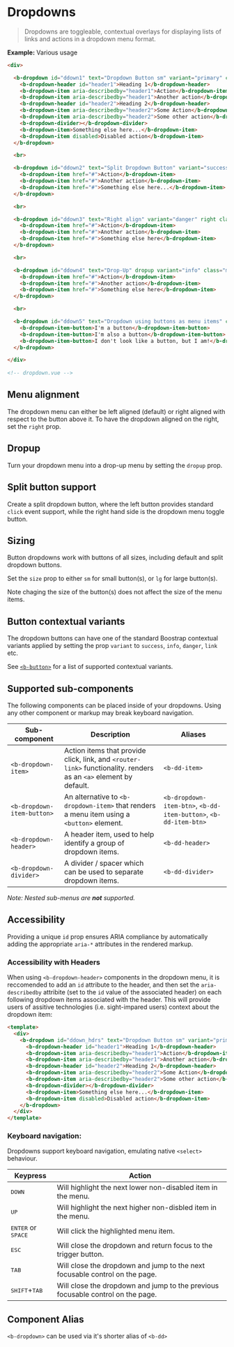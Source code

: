 # Dropdowns

> Dropdowns are toggleable, contextual overlays for displaying lists of links and actions
in a dropdown menu format.


**Example:** Various usage
```html
<div>

  <b-dropdown id="ddown1" text="Dropdown Button sm" variant="primary" class="m-md-2">
    <b-dropdown-header id="header1">Heading 1</b-dropdown-header>
    <b-dropdown-item aria-describedby="header1">Action</b-dropdown-item>
    <b-dropdown-item aria-describedby="header1">Another action</b-dropdown-item>
    <b-dropdown-header id="header2">Heading 2</b-dropdown-header>
    <b-dropdown-item aria-describedby="header2">Some Action</b-dropdown-item>
    <b-dropdown-item aria-describedby="header2">Some other action</b-dropdown-item>
    <b-dropdown-divider></b-dropdown-divider>
    <b-dropdown-item>Something else here...</b-dropdown-item>
    <b-dropdown-item disabled>Disabled action</b-dropdown-item>
  </b-dropdown>

  <br>

  <b-dropdown id="ddown2" text="Split Dropdown Button" variant="success" split class="m-md-2">
    <b-dropdown-item href="#">Action</b-dropdown-item>
    <b-dropdown-item href="#">Another action</b-dropdown-item>
    <b-dropdown-item href="#">Something else here...</b-dropdown-item>
  </b-dropdown>

  <br>

  <b-dropdown id="ddown3" text="Right align" variant="danger" right class="m-md-2">
    <b-dropdown-item href="#">Action</b-dropdown-item>
    <b-dropdown-item href="#">Another action</b-dropdown-item>
    <b-dropdown-item href="#">Something else here</b-dropdown-item>
  </b-dropdown>

  <br>

  <b-dropdown id="ddown4" text="Drop-Up" dropup variant="info" class="m-md-2">
    <b-dropdown-item href="#">Action</b-dropdown-item>
    <b-dropdown-item href="#">Another action</b-dropdown-item>
    <b-dropdown-item href="#">Something else here</b-dropdown-item>
  </b-dropdown>

  <br>

  <b-dropdown id="ddown5" text="Dropdown using buttons as menu items" class="m-md-2">
    <b-dropdown-item-button>I'm a button</b-dropdown-item-button>
    <b-dropdown-item-button>I'm also a button</b-dropdown-item-button>
    <b-dropdown-item-button>I don't look like a button, but I am!</b-dropdown-item-button>
  </b-dropdown>

</div>
  
<!-- dropdown.vue -->
```

## Menu alignment
The dropdown menu can either be left aligned (default) or right aligned with respect
to the button above it. To have the dropdown aligned on the right, set the `right` prop.


## Dropup
Turn your dropdown menu into a drop-up menu by setting the `dropup` prop.


## Split button support
Create a split dropdown button, where the left button provides standard
`click` event support, while the right hand side is the dropdown menu toggle button.


## Sizing
Button dropdowns work with buttons of all sizes, including default and split
dropdown buttons.

Set the `size` prop to either `sm` for small button(s), or `lg` for large button(s).

Note chaging the size of the button(s) does not affect the size of the menu items.

## Button contextual variants
The dropdown buttons can have one of the standard Boostrap contextual variants applied
by setting the prop `variant` to `success`, `info`, `danger`, `link` etc.

See [`<b-button>`](./button) for a list of supported contextual variants.


## Supported sub-components
The following components can be placed inside of your dropdowns. Using any other
component or markup may break keyboard navigation.

| Sub-component | Description | Aliases
| --------- | ----------- | -------
| `<b-dropdown-item>` | Action items that provide click, link, and `<router-link>` functionality. renders as an `<a>` element by default. | `<b-dd-item>`
| `<b-dropdown-item-button>` | An alternative to `<b-dropdown-item>` that renders a menu item using a `<button>` element.  |  `<b-dropdown-item-btn>`, `<b-dd-item-button>`, `<b-dd-item-btn>`
| `<b-dropdown-header>` | A header item, used to help identify a group of dropdown items. | `<b-dd-header>`
| `<b-dropdown-divider>` | A divider / spacer which can be used to separate dropdown items. | `<b-dd-divider>`

_Note: Nested sub-menus are **not** supported._


## Accessibility
Providing a unique `id` prop ensures ARIA compliance by automatically adding
the appropriate `aria-*` attributes in the rendered markup.

### Accessibility with Headers
When using `<b-dropdown-header>` components in the dropdown menu, it is reccomended to add an
`id` attribute to the header, and then set the `aria-describedby` attribite (set to the `id`
value of the associated header) on each following dropdown items associated with the header.
This will provide users of assitive technologies (i.e. sight-impared users) context about
the dropdown item:

```html
<template>
  <div>
    <b-dropdown id="ddown_hdrs" text="Dropdown Button sm" variant="primary" class="m-md-2">
      <b-dropdown-header id="header1">Heading 1</b-dropdown-header>
      <b-dropdown-item aria-describedby="header1">Action</b-dropdown-item>
      <b-dropdown-item aria-describedby="header1">Another action</b-dropdown-item>
      <b-dropdown-header id="header2">Heading 2</b-dropdown-header>
      <b-dropdown-item aria-describedby="header2">Some Action</b-dropdown-item>
      <b-dropdown-item aria-describedby="header2">Some other action</b-dropdown-item>
      <b-dropdown-divider></b-dropdown-divider>
      <b-dropdown-item>Something else here...</b-dropdown-item>
      <b-dropdown-item disabled>Disabled action</b-dropdown-item>
    </b-dropdown>
  </div>
</template>
```

### Keyboard navigation:
Dropdowns support keyboard navigation, emulating native `<select>` behaviour.

| Keypress | Action
| -------- | ------
| <kbd>DOWN</kbd> | Will highlight the next lower non-disabled item in the menu.
| <kbd>UP</kbd> | Will highlight the next higher non-disbled item in the menu.
| <kbd>ENTER</kbd> or <kbd>SPACE</kbd> | Will click the highlighted menu item.
| <kbd>ESC</kbd> | Will close the dropdown and return focus to the trigger button.
| <kbd>TAB</kbd> | Will close the dropdown and jump to the next focusable control on the page.
| <kbd>SHIFT</kbd>+<kbd>TAB</kbd> | Will close the dropdown and jump to the previous focusable control on the page.

## Component Alias
`<b-dropdown>` can be used via it's shorter alias of `<b-dd>`


